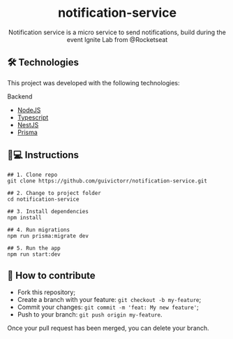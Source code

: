 <h1 align='center'>notification-service</h1>
<p align='center'>Notification service is a micro service to send notifications, build during the event Ignite Lab from @Rocketseat</p>

## 🛠 Technologies

This project was developed with the following technologies:

Backend

- [NodeJS](https://nodejs.org/)
- [Typescript](https://typescriptlang.org/)
- [NestJS](https://nestjs.com/)
- [Prisma](https://www.prisma.io/)

## 📱💻 Instructions

```
## 1. Clone repo
git clone https://github.com/guivictorr/notification-service.git

## 2. Change to project folder
cd notification-service

## 3. Install dependencies
npm install

## 4. Run migrations
npm run prisma:migrate dev

## 5. Run the app
npm run start:dev
```

## 🤔 How to contribute

- Fork this repository;
- Create a branch with your feature: `git checkout -b my-feature`;
- Commit your changes: `git commit -m 'feat: My new feature'`;
- Push to your branch: `git push origin my-feature`.

Once your pull request has been merged, you can delete your branch.
